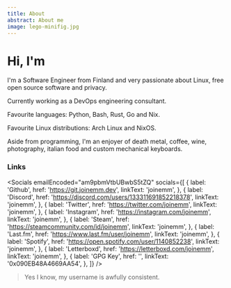 ```yaml
---
title: About
abstract: About me
image: lego-minifig.jpg
---
```


# Hi, I'm <Accented text="Joonas" />

I'm a Software Engineer from Finland and very passionate about Linux, free open source software and privacy.

Currently working as a DevOps engineering consultant.

Favourite languages: Python, Bash, Rust, Go and Nix.

Favourite Linux distributions: Arch Linux and NixOS.

Aside from programming, I&apos;m an enjoyer of death metal, coffee, wine, photography, italian food and custom mechanical keyboards.

### Links

<Socials
 emailEncoded="am9pbmVtbUBwbS5tZQ"
 socials={[
    {
      label: 'Github',
      href: 'https://git.joinemm.dev',
      linkText: 'joinemm',
    },
    {
      label: 'Discord',
      href: 'https://discord.com/users/133311691852218378',
      linkText: 'joinemm',
    },
    {
      label: 'Twitter',
      href: 'https://twitter.com/joinemm',
      linkText: 'joinemm',
    },
    {
      label: 'Instagram',
      href: 'https://instagram.com/joinemm',
      linkText: 'joinemm',
    },
    {
      label: 'Steam',
      href: 'https://steamcommunity.com/id/joinemm',
      linkText: 'joinemm',
    },
    {
      label: 'Last.fm',
      href: 'https://www.last.fm/user/joinemm',
      linkText: 'joinemm',
    },
    {
      label: 'Spotify',
      href: 'https://open.spotify.com/user/1140852238',
      linkText: 'joinemm',
    },
    {
      label: 'Letterboxd',
      href: 'https://letterboxd.com/joinemm',
      linkText: 'joinemm',
    },
    {
      label: 'GPG Key',
      href: '',
      linkText: '0x090EB48A4669AA54',
    },
 ]}
 />

 > Yes I know, my username is awfully consistent.
